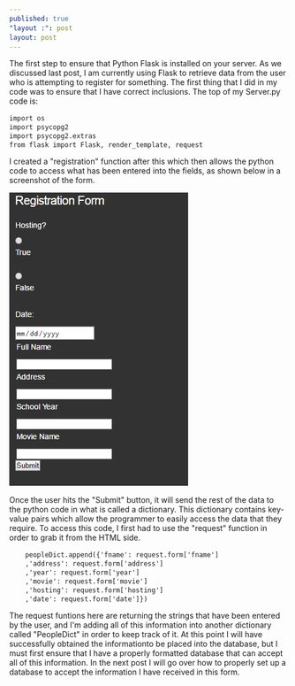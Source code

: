 ```yaml
---
published: true
"layout :": post
layout: post
---
```

The first step to ensure that Python Flask is installed on your server. As we discussed last post, I am currently using Flask to retrieve data from the user who is attempting to register for something. The first thing that I did in my code was to ensure that I have correct inclusions. The top of my Server.py code is:

	import os
	import psycopg2
	import psycopg2.extras
	from flask import Flask, render_template, request
    
I created a "registration" function after this which then allows the python code to access what has been entered into the fields, as shown below in a screenshot of the form.

![](https://raw.githubusercontent.com/ktracy94/ktracy94.github.io/master/_posts/Capture1.PNG)

Once the user hits the "Submit" button, it will send the rest of the data to the python code in what is called a dictionary. This dictionary contains key-value pairs which allow the programmer to easily access the data that they require. To access this code, I first had to use the "request" function in order to grab it from the HTML side. 

	    peopleDict.append({'fname': request.form['fname']
        ,'address': request.form['address']
        ,'year': request.form['year']
        ,'movie': request.form['movie']
        ,'hosting': request.form['hosting']
        ,'date': request.form['date']})
  
  
The request funtions here are returning the strings that have been entered by the user, and I'm adding all of this information into another dictionary called "PeopleDict" in order to keep track of it. At this point I will have successfully obtained the informationto be placed into the database, but I must first ensure that I have a properly formatted database that can accept all of this information. In the next post I will go over how to properly set up a database to accept the information I have received in this form.